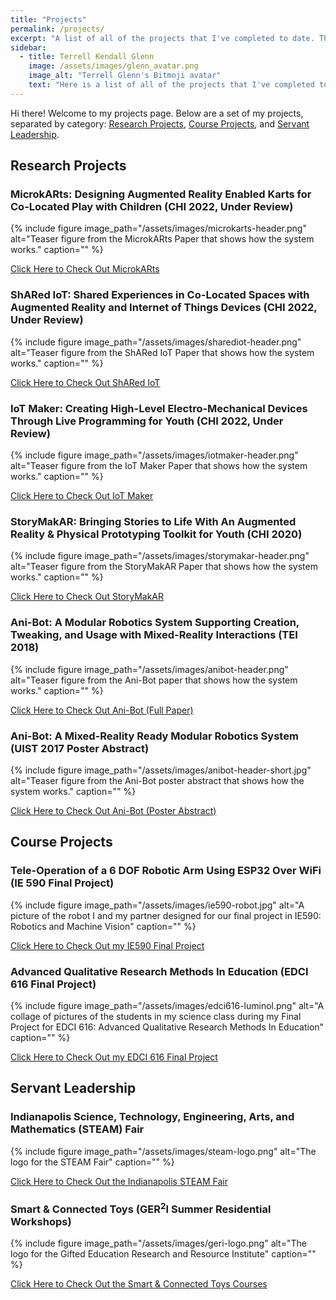 ```yaml
---
title: "Projects"
permalink: /projects/
excerpt: "A list of all of the projects that I've completed to date. This is an archive of both my personal, professional, academic, and research projects that I've completed."
sidebar:
  - title: Terrell Kendall Glenn
    image: /assets/images/glenn_avatar.png
    image_alt: "Terrell Glenn's Bitmoji avatar"
    text: "Here is a list of all of the projects that I've completed to date. This is an archive of both my personal, professional, academic, and research projects that I've completed. Feel free to poke around and see what I've been up to :)"
---
```


Hi there! Welcome to my projects page. Below are a set of my projects, separated by category: [Research Projects](#research-projects), [Course Projects](#course-projects), and [Servant Leadership](#servant-leadership).

## Research Projects

### MicrokARts: Designing Augmented Reality Enabled Karts for Co-Located Play with Children (CHI 2022, Under Review)

{% include figure image_path="/assets/images/microkarts-header.png" alt="Teaser figure from the MicrokARts Paper that shows how the system works." caption="" %}

<a href="/microkarts/" class="btn btn--primary">Click Here to Check Out MicrokARts</a>

### ShARed IoT: Shared Experiences in Co-Located Spaces with Augmented Reality and Internet of Things Devices (CHI 2022, Under Review)

{% include figure image_path="/assets/images/sharediot-header.png" alt="Teaser figure from the ShARed IoT Paper that shows how the system works." caption="" %}

<a href="/sharediot/" class="btn btn--primary">Click Here to Check Out ShARed IoT</a>

### IoT Maker: Creating High-Level Electro-Mechanical Devices Through Live Programming for Youth (CHI 2022, Under Review)

{% include figure image_path="/assets/images/iotmaker-header.png" alt="Teaser figure from the IoT Maker Paper that shows how the system works." caption="" %}

<a href="/iotmaker/" class="btn btn--primary">Click Here to Check Out IoT Maker</a>

### StoryMakAR: Bringing Stories to Life With An Augmented Reality & Physical Prototyping Toolkit for Youth (CHI 2020)

{% include figure image_path="/assets/images/storymakar-header.png" alt="Teaser figure from the StoryMakAR Paper that shows how the system works." caption="" %}

<a href="/storymakar/" class="btn btn--primary">Click Here to Check Out StoryMakAR</a>

### Ani-Bot: A Modular Robotics System Supporting Creation, Tweaking, and Usage with Mixed-Reality Interactions (TEI 2018)

{% include figure image_path="/assets/images/anibot-header.png" alt="Teaser figure from the Ani-Bot paper that shows how the system works." caption="" %}

<a href="/anibot/" class="btn btn--primary">Click Here to Check Out Ani-Bot (Full Paper)</a>

### Ani-Bot: A Mixed-Reality Ready Modular Robotics System (UIST 2017 Poster Abstract)

{% include figure image_path="/assets/images/anibot-header-short.jpg" alt="Teaser figure from the Ani-Bot poster abstract that shows how the system works." caption="" %}

<a href="/anibot-short/" class="btn btn--primary">Click Here to Check Out Ani-Bot (Poster Abstract)</a>

## Course Projects

### Tele-Operation of a 6 DOF Robotic Arm Using ESP32 Over WiFi (IE 590 Final Project)

{% include figure image_path="/assets/images/ie590-robot.jpg" alt="A picture of the robot I and my partner designed for our final project in IE590: Robotics and Machine Vision" caption="" %}

<a href="/ie590/" class="btn btn--primary">Click Here to Check Out my IE590 Final Project</a>

### Advanced Qualitative Research Methods In Education (EDCI 616 Final Project)

{% include figure image_path="/assets/images/edci616-luminol.png" alt="A collage of pictures of the students in my science class during my Final Project for EDCI 616: Advanced Qualitative Research Methods In Education" caption="" %}

<a href="/edci616/" class="btn btn--primary">Click Here to Check Out my EDCI 616 Final Project</a>

## Servant Leadership

### Indianapolis Science, Technology, Engineering, Arts, and Mathematics (STEAM) Fair

{% include figure image_path="/assets/images/steam-logo.png" alt="The logo for the STEAM Fair" caption="" %}

<a href="/steam-fair/" class="btn btn--primary">Click Here to Check Out the Indianapolis STEAM Fair</a>

### Smart & Connected Toys (GER<sup>2</sup>I Summer Residential Workshops)

{% include figure image_path="/assets/images/geri-logo.png" alt="The logo for the Gifted Education Research and Resource Institute" caption="" %}

<a href="/geri/" class="btn btn--primary">Click Here to Check Out the Smart & Connected Toys Courses</a>



